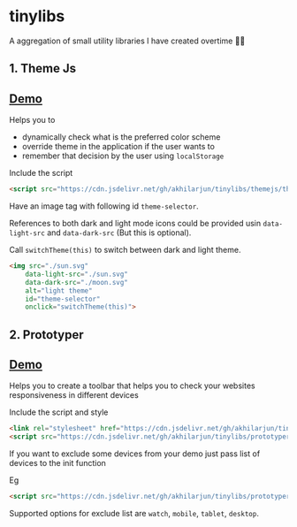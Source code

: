 # tinylibs
A aggregation of small utility libraries I have created overtime 🐱‍👤

## 1. Theme Js

## [Demo](https://akhilarjun.github.io/tinylibs/demo/themejs)

Helps you to
- dynamically check what is the preferred color scheme
- override theme in the application if the user wants to
- remember that decision by the user using `localStorage`

Include the script
```html
<script src="https://cdn.jsdelivr.net/gh/akhilarjun/tinylibs/themejs/theme.min.js" onload="setupThemeIcon()"></script>
```

Have an image tag with following id `theme-selector`.

References to both dark and light mode icons could be provided usin `data-light-src` and `data-dark-src` (But this is optional).

Call `switchTheme(this)` to switch between dark and light theme.

```html
<img src="./sun.svg" 
    data-light-src="./sun.svg" 
    data-dark-src="./moon.svg"
    alt="light theme" 
    id="theme-selector"
    onclick="switchTheme(this)">
```
## 2. Prototyper

## [Demo](https://akhilarjun.github.io/tinylibs/demo/prototyper)

Helps you to create a toolbar that helps you to check your websites responsiveness in different devices

Include the script and style
```html
<link rel="stylesheet" href="https://cdn.jsdelivr.net/gh/akhilarjun/tinylibs/prototyper/prototyper.min.css">
<script src="https://cdn.jsdelivr.net/gh/akhilarjun/tinylibs/prototyper/prototyper.min.js" onload="init()"></script>
```

If you want to exclude some devices from your demo just pass list of devices to the init function

Eg
```html
<script src="https://cdn.jsdelivr.net/gh/akhilarjun/tinylibs/prototyper/prototyper.min.js" onload="init('watch, mobile')"></script>
```

Supported options for exclude list are `watch`, `mobile`, `tablet`, `desktop`.
